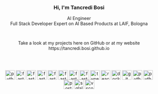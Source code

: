 <h3 align="center">Hi, I'm Tancredi Bosi</h3>

<p align="center">AI Engineer<br>Full Stack Developer Expert on AI Based Products at LAIF, Bologna</p>

<br clear="both">

<p align="center">Take a look at my projects here on GitHub or at my website https://tancredi.bosi.github.io</p>

<br clear="both">

<br clear="both">

<p align="center">
  <img src="https://cdn.jsdelivr.net/gh/devicons/devicon/icons/python/python-original.svg" style="height: 30px; max-width: 30px; vertical-align: middle;" alt="python logo"  />
  <img src="https://cdn.jsdelivr.net/gh/devicons/devicon/icons/pytorch/pytorch-original.svg" style="height: 30px; max-width: 30px; vertical-align: middle;" alt="fastapi logo"  />
  <img src="https://cdn.jsdelivr.net/gh/devicons/devicon/icons/tensorflow/tensorflow-original.svg" style="height: 30px; max-width: 30px; vertical-align: middle;" alt="fastapi logo"  />
  <img src="https://cdn.jsdelivr.net/gh/devicons/devicon/icons/numpy/numpy-original.svg" style="height: 30px; max-width: 30px; vertical-align: middle;" alt="fastapi logo"  />
  <img src="https://cdn.jsdelivr.net/gh/devicons/devicon/icons/opencv/opencv-original.svg" style="height: 30px; max-width: 30px; vertical-align: middle;" alt="fastapi logo"  />
  <img src="https://cdn.jsdelivr.net/gh/devicons/devicon/icons/pandas/pandas-original.svg" style="height: 30px; max-width: 30px; vertical-align: middle;" alt="fastapi logo"  />
  <img src="https://cdn.jsdelivr.net/gh/devicons/devicon/icons/scikitlearn/scikitlearn-original.svg" style="height: 30px; max-width: 30px; vertical-align: middle;" alt="fastapi logo"  />
  <img src="https://cdn.jsdelivr.net/gh/devicons/devicon/icons/fastapi/fastapi-original.svg" style="height: 30px; max-width: 30px; vertical-align: middle;" alt="fastapi logo"  />
  <img src="https://cdn.jsdelivr.net/gh/devicons/devicon/icons/typescript/typescript-original.svg" style="height: 30px; max-width: 30px; vertical-align: middle;" alt="typescript logo"  />
  <img src="https://cdn.jsdelivr.net/gh/devicons/devicon/icons/react/react-original.svg" style="height: 30px; max-width: 30px; vertical-align: middle;" alt="react logo"  />
  <img src="https://cdn.jsdelivr.net/gh/devicons/devicon/icons/docker/docker-original.svg" style="height: 30px; max-width: 30px; vertical-align: middle;" alt="docker logo"  />
  <img src="https://cdn.jsdelivr.net/gh/devicons/devicon/icons/git/git-original.svg" style="height: 30px; max-width: 30px; vertical-align: middle;" alt="git logo"  />
  <img src="https://cdn.jsdelivr.net/gh/devicons/devicon/icons/c/c-original.svg" style="height: 30px; max-width: 30px; vertical-align: middle;" alt="python logo"  />
  <img src="https://cdn.jsdelivr.net/gh/devicons/devicon/icons/amazonwebservices/amazonwebservices-original-wordmark.svg" style="height: 30px; max-width: 30px; vertical-align: middle;" alt="python logo"  />
  <img src="https://cdn.jsdelivr.net/gh/devicons/devicon/icons/postgresql/postgresql-original.svg" style="height: 30px; max-width: 30px; vertical-align: middle;" alt="postgresql logo"  />
  <img src="https://cdn.jsdelivr.net/gh/devicons/devicon/icons/sqlalchemy/sqlalchemy-original.svg" style="height: 30px; max-width: 30px; vertical-align: middle;" alt="sqlalchemy logo"  />
  <img src="https://cdn.jsdelivr.net/gh/devicons/devicon/icons/vscode/vscode-original.svg" style="height: 30px; max-width: 30px; vertical-align: middle;" alt="vscode logo"  />
</p>
